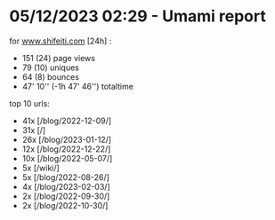 # 05/12/2023 02:29 - Umami report
for www.shifeiti.com [24h] :

 - 151 (24) page views
 - 79 (10) uniques
 - 64 (8) bounces
 - 47' 10'' (-1h 47' 46'') totaltime


top 10 urls:
 - 41x [/blog/2022-12-09/]
 - 31x [/]
 - 26x [/blog/2023-01-12/]
 - 12x [/blog/2022-12-22/]
 - 10x [/blog/2022-05-07/]
 - 5x [/wiki/]
 - 5x [/blog/2022-08-26/]
 - 4x [/blog/2023-02-03/]
 - 2x [/blog/2022-09-30/]
 - 2x [/blog/2022-10-30/]


